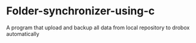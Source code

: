 # Folder-synchronizer-using-c
A program that upload and backup all data from local repository to drobox  automatically
